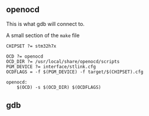 ## openocd
This is what gdb will connect to.

A small section of the `make` file
```make
CHIPSET ?= stm32h7x

OCD ?= openocd
OCD_DIR ?= /usr/local/share/openocd/scripts
PGM_DEVICE ?= interface/stlink.cfg
OCDFLAGS = -f $(PGM_DEVICE) -f target/$(CHIPSET).cfg

openocd:
	$(OCD) -s $(OCD_DIR) $(OCDFLAGS)
```

## gdb